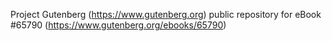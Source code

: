 Project Gutenberg (https://www.gutenberg.org) public repository for
eBook #65790 (https://www.gutenberg.org/ebooks/65790)
